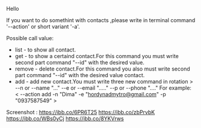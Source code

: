 Hello

If you want to do somethint with contacts ,please write in terminal command
'--action' or short variant '-a'.

Possible call value:

- list - to show all contact.
- get - to show a certaind contact.For this command you must write second part
  command "--id" with the desired value.
- remove - delete contact.For this command you also must write second part
  command "--id" with the desired value contact.
- add - add new contact.You must write three new command in rotation > --n or
    --name "..." --e or --email "....." --p or --phone "...." For example: <
    --action add -n "Dima" -e "hordynadmytro@gmail.com" -p "0937587549" >


Screenshot :
https://ibb.co/6PR6T25
https://ibb.co/zbPrvbK
https://ibb.co/WBs0yCj
https://ibb.co/8YKVrws

